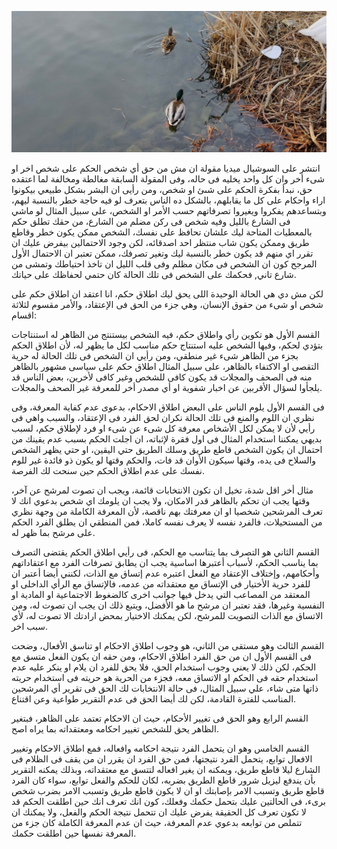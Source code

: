 ![](/public/ea978ee2-2835-4549-a461-a9efdad96933.jpg)

انتشر على السوشيال ميديا مقولة ان مش من حق أي شخص الحكم على شخص اخر او شىء أخر وان كل واحد يخليه فى حاله، وفى المقولة السابقة مغالطة ومخالفة لما اعتقده حق، نبدأ بفكرة الحكم على شىئ او شخص، ومن رأيى ان البشر بشكل طبيعي بيكونوا اراء واحكام على كل ما يقابلهم، بالشكل ده الناس بتعرف لو فيه حاجة خطر بالنسبة ليهم، وبتساعدهم يفكروا ويغيروا تصرفاتهم حسب الأمر او الشخص، على سبيل المثال لو ماشي فى الشارع بالليل وفيه شخص فى ركن مضلم من الشارع، من حقك تطلق حكم بالمعطيات المتاحة ليك علشان تحافظ على نفسك، الشخص ممكن يكون خطر وقاطع طريق وممكن يكون شاب منتظر احد اصدقائه، لكن وجود الاحتمالين بيفرض عليك ان تقرر اي منهم قد يكون خطر بالنسبة ليك وتغير تصرفك، ممكن تعتبر ان الاحتمال الأول المرجح كون ان الشخص فى مكان مظلم وفى قلب الليل ان تاخذ احتياطك وتمشى من شارع تاني, فحكمك على الشخص فى تلك الحالة كان حتمي لحفاظك على حياتك.

لكن مش دي هي الحالة الوحيدة اللى يحق ليك اطلاق حكم، انا اعتقد ان اطلاق حكم على شخص او شىء من حقوق الإنسان، وهي جزء من الحق فى الإعتقاد، والأمر مقسوم  لثلاثة اقسام:

القسم الأول هو تكوين رأي واطلاق حكم، فيه الشخص بيستنتج من الظاهر له استنتاجات بتؤدي لحكم، وفيها الشخص عليه استنتاج حكم مناسب لكل ما يظهر له، لأن اطلاق الحكم بجزء من الظاهر شىء غير منطقي، ومن رأيي ان الشخص فى تلك الحالة له حرية التقصى او الاكتفاء بالظاهر، على سبيل المثال اطلاق حكم على سياسى مشهور بالظاهر منه فى الصحف والمجلات قد يكون كافى للشخص وغير كافى لأخرين، بعض الناس قد يلجأوا لسؤال الأقربين عن اخبار شفوية او أي مصدر أخر للمعرفة غير الصحف والمجلات.

فى القسم الأول يلوم الناس على البعض اطلاق الاحكام، بدعوى عدم كفاية المعرفة، وفى نظري ان اللوم والمنع فى تلك الحالة نكران لحق الفرد فى الإعتقاد، والسبب واهي فى رأيي لأن لا يمكن لكل الأشخاص معرفة كل شىء عن شىء او فرد لإطلاق حكم، لسبب بديهي يمكننا استخدام المثال فى اول فقرة لإثباته، ان اجلت الحكم بسبب عدم يقينك من احتمال ان يكون الشخص قاطع طريق وسلك الطريق حتي اليقين، او حتي يظهر الشخص والسلاح فى يده، وقتها سيكون الأوان قد فات، والحكم وقتها لو يكون ذو فائدة غير للوم نفسك على عدم اطلاق الحكم حين سنحت لك الفرصة.

مثال أخر اقل شدة، تخيل ان تكون الانتخابات قائمة، ويجب ان تصوت لمرشح عن آخر، وقتها يجب ان تحكم بالظاهر قدر الامكان، ولا يجب ان يلومك اي شخص بدعوي انك لا تعرف المرشحين شخصيا او ان معرفتك بهم ناقصة، لأن المعرفة الكاملة من وجهة نظري من المستحيلات، فالفرد نفسه لا يعرف نفسه كاملا، فمن المنطقي ان يطلق الفرد الحكم على مرشح بما ظهر له.

القسم الثاني هو التصرف بما يتناسب مع الحكم، فى رأيي اطلاق الحكم يقتضى التصرف بما يناسب الحكم، لأسباب أعتبرها اساسية يجب ان يطابق تصرفات الفرد مع اعتقاداتهم وأحكامهم، وإختلاف الإعتقاد مع الفعل اعتبره عدم إتساق مع الذات، لكنني أيضا أعتبر ان للفرد حرية الأختيار فى الإتساق مع معتقداته من عدمه، فالإتساق مع الرأي الداخلى او المعتقد من المصاعب التي يدخل فيها جوانب اخرى كالضغوط الاجتماعية او المادية او النفسية وغيرها، فقد تعتبر ان مرشح ما هو الأفضل، ويتبع ذلك ان يجب ان تصوت له، ومن الاتساق مع الذات التصويت للمرشح، لكن يمكنك الاختيار بمحض ارادتك الا تصوت له، لأي سبب اخر.

القسم الثالث وهو مستقى من الثاني، هو وجوب اطلاق الاحكام او تناسق الأفعال، وضحت فى القسم الأول ان من حق الفرد اطلاق الاحكام، ومن حقه ان يكون الفعل متسق مع الحكم، لكن ذلك لا يعني وجوب استخدام الحق، فلا يحق للفرد ان يلام او ينكر عليه عدم استخدام حقه فى الحكم او الاتساق معه، فجزء من الحرية هو حريته فى استخدام حريته ذاتها متى شاء، علي سبيل المثال، فى حالة الانتخابات لك الحق فى تقرير أي المرشحين المناسب للفترة القادمة، لكن لك أيضا الحق فى عدم التقرير طواعية وعن اقتناع.

القسم الرابع وهو الحق فى تغيير الأحكام، حيث ان الاحكام تعتمد على الظاهر، فبتغير الظاهر يحق للشخص تغيير احكامه ومعتقداته بما يراه اصح.

القسم الخامس وهو ان يتحمل الفرد نتيجة احكامه وافعاله، فمع اطلاق الاحكام وتغيير الافعال توابع، يتحمل الفرد نتيجتها، فمن حق الفرد ان يقرر ان من يقف فى الظلام فى الشارع ليلا قاطع طريق، ويمكنه ان يغير افعاله لتتسق مع معتقداته، وبذلك يمكنه التقرير بأن يندفع ليزيل شرور قاطع الطريق بضربه، لكان للحكم والفعل توابع، سواء كان الفرد قاطع طريق وتسبب الامر بإصابتك او ان لا يكون قاطع طريق وتسبب الامر بضرب شخص برىء، فى الحالتين عليك بتحمل حكمك وفعلك، كون انك تعرف انك حين اطلقت الحكم قد لا تكون تعرف كل الحقيقة يفرض عليك ان تتحمل نتيجة الحكم والفعل، ولا يمكنك ان تتملص من توابعه بدعوي عدم المعرفة، حيث ان عدم المعرفة الكاملة كان جزء من المعرفة نفسها حين اطلقت حكمك.
